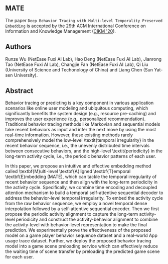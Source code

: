 ## MATE
The paper `Deep Behavior Tracing with Multi-level Temporality Preserved Embedding` is accepted by the 29th ACM International Conference on Information and Knowledge Management ([CIKM '20](https://www.cikm2020.org/)).

## Authors
Runze Wu (NetEase Fuxi AI Lab), Hao Deng (NetEase Fuxi AI Lab), Jianrong Tao (NetEase Fuxi AI Lab), Changjie Fan (NetEase Fuxi AI Lab), Qi Liu (University of Science and Techonology of China) and Liang Chen (Sun Yat-sen University).

## Abstract
Behavior tracing or predicting is a key component in various application scenarios like online user modeling and ubiquitous computing, which significantly benefits the system design (e.g., resource pre-caching) and improves the user experience (e.g., personalized recommendation). 
		Traditional behavior tracing methods like Markovian and sequential models take recent behaviors as input and infer the next move by using the most real-time information.
		However, these existing methods rarely comprehensively model the low-level \textit{temporal irregularity} in the recent behavior sequence, i.e., the unevenly distributed time intervals between consecutive behaviors, and the high-level \textit{periodicity} in the long-term activity cycle, i.e., the periodic behavior patterns of each user.
		
In this paper, we propose an intuitive and effective embedding method called \textbf{M}ulti-level \textbf{A}ligned \textbf{T}emporal \textbf{E}mbedding (MATE), which can tackle the temporal irregularity of recent behavior sequence and then align with the long-term periodicity in the activity cycle.
		Specifically, we combine time encoding and decoupled attention mechanism to build a temporal self-attentive sequential decoder to address the behavior-level temporal irregularity.
		To embed the activity cycle from the raw behavior sequence, we employ a novel temporal dense interpolation followed by a self-attentive sequential encoder.
		Then we first propose the periodic activity alignment to capture the long-term activity-level periodicity and construct the activity-behavior alignment to combine the activity-level with behavior-level representation to make the final prediction.
		We experimentally prove the effectiveness of the proposed model on a game player behavior sequence dataset and a real-world App usage trace dataset.
		Further, we deploy the proposed behavior tracing model into a game scene preloading service which can effectively reduce the waiting time of scene transfer by preloading the predicted game scene for each user.